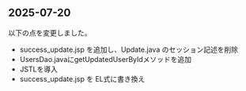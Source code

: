 ## 2025-07-20
以下の点を変更しました。
- success_update.jsp を追加し、Update.java のセッション記述を削除
- UsersDao.javaにgetUpdatedUserByIdメソッドを追加
- JSTLを導入
- success_update.jsp を EL式に書き換え